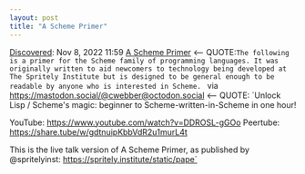 ```yaml
---
layout: post
title: "A Scheme Primer"
---
```

[Discovered](http://rolandtanglao.com/2020/07/29/p1-blogthis-checkvist-list-links-to-blog/): Nov 8, 2022 11:59 [A Scheme Primer](https://spritely.institute/static/papers/scheme-primer.html) <-- QUOTE:`The following is a primer for the Scheme family of programming languages. It was originally written to aid newcomers to technology being developed at The Spritely Institute but is designed to be general enough to be readable by anyone who is interested in Scheme. ` via https://mastodon.social/@cwebber@octodon.social <-- QUOTE: `Unlock Lisp / Scheme's magic: beginner to Scheme-written-in-Scheme in one hour!

YouTube: https://www.youtube.com/watch?v=DDROSL-gGOo
Peertube: https://share.tube/w/gdtnuipKbbVdR2u1murL4t

This is the live talk version of A Scheme Primer, as published by @spritelyinst: https://spritely.institute/static/pape`
